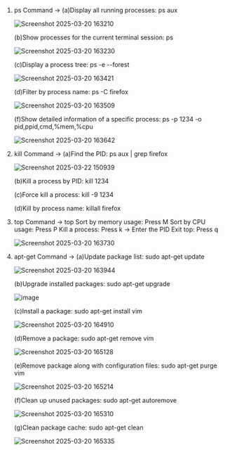 1. ps Command -> (a)Display all running processes: ps aux

   ![Screenshot 2025-03-20 163210](https://github.com/user-attachments/assets/7c761fcf-b346-4c18-ab5b-2cd811ed4569)

   (b)Show processes for the current terminal session: ps

   ![Screenshot 2025-03-20 163230](https://github.com/user-attachments/assets/88fa5fd8-71c2-442e-a551-e7f819b989d7)

   (c)Display a process tree: ps -e --forest


   ![Screenshot 2025-03-20 163421](https://github.com/user-attachments/assets/f7b37c96-1f93-45fe-9613-603f64a961f5)

   (d)Filter by process name: ps -C firefox

   ![Screenshot 2025-03-20 163509](https://github.com/user-attachments/assets/eec74137-851d-4dc1-8e46-d166e0e5abcf)

   (f)Show detailed information of a specific process: ps -p 1234 -o pid,ppid,cmd,%mem,%cpu

   ![Screenshot 2025-03-20 163642](https://github.com/user-attachments/assets/e9603d1e-7573-4861-9ac9-314eaaaf26ac)

2. kill Command -> (a)Find the PID: ps aux | grep firefox

   ![Screenshot 2025-03-22 150939](https://github.com/user-attachments/assets/af1842a6-08e0-4ad6-a63a-70c5fe211625)

   (b)Kill a process by PID: kill 1234

   (c)Force kill a process: kill -9 1234

   (d)Kill by process name: killall firefox

4. top Command -> top Sort by memory usage: Press M Sort by CPU usage: Press P Kill a process: Press k → Enter the PID Exit top: Press q

    ![Screenshot 2025-03-20 163730](https://github.com/user-attachments/assets/ea38402a-c0f6-4d76-ba3e-71f8418b642f)

5. apt-get Command -> (a)Update package list: sudo apt-get update

   ![Screenshot 2025-03-20 163944](https://github.com/user-attachments/assets/dc7c49ea-9f9c-4357-8bcd-60d15b6070c8)


   (b)Upgrade installed packages: sudo apt-get upgrade

    ![image](https://github.com/user-attachments/assets/6de30ffc-ccbc-47aa-aa77-51f16195cd3a)


    (c)Install a package: sudo apt-get install vim

   ![Screenshot 2025-03-20 164910](https://github.com/user-attachments/assets/596e8593-5cce-456e-b9ca-10732f99662a)


   (d)Remove a package: sudo apt-get remove vim

   ![Screenshot 2025-03-20 165128](https://github.com/user-attachments/assets/c8e33130-7aaf-4f5c-ad0f-765b3d012970)

   (e)Remove package along with configuration files: sudo apt-get purge vim

   ![Screenshot 2025-03-20 165214](https://github.com/user-attachments/assets/10a421cf-863f-4446-88c9-ec76441637fc)


   (f)Clean up unused packages: sudo apt-get autoremove

   ![Screenshot 2025-03-20 165310](https://github.com/user-attachments/assets/7a0070fa-751f-4392-b8ea-186c9606cefc)

   (g)Clean package cache: sudo apt-get clean

   ![Screenshot 2025-03-20 165335](https://github.com/user-attachments/assets/e4d5741f-f462-4028-a5dc-b797ecc73715)


